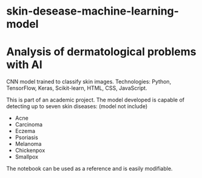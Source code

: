 # skin-desease-machine-learning-model
# Analysis of dermatological problems with AI
CNN model trained to classify skin images.
Technologies: Python, TensorFlow, Keras, Scikit-learn, HTML, CSS, JavaScript.


This is part of an academic project.
The model developed is capable of detecting up to seven skin diseases: (model not include)
- Acne
- Carcinoma
- Eczema
- Psoriasis
- Melanoma
- Chickenpox
- Smallpox

The notebook can be used as a reference and is easily modifiable.
